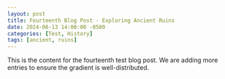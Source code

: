 ```yaml
---
layout: post
title: Fourteenth Blog Post - Exploring Ancient Ruins
date: 2024-06-13 14:00:00 -0500
categories: [Test, History]
tags: [ancient, ruins]
---
```

This is the content for the fourteenth test blog post. We are adding more entries to ensure the gradient is well-distributed.

